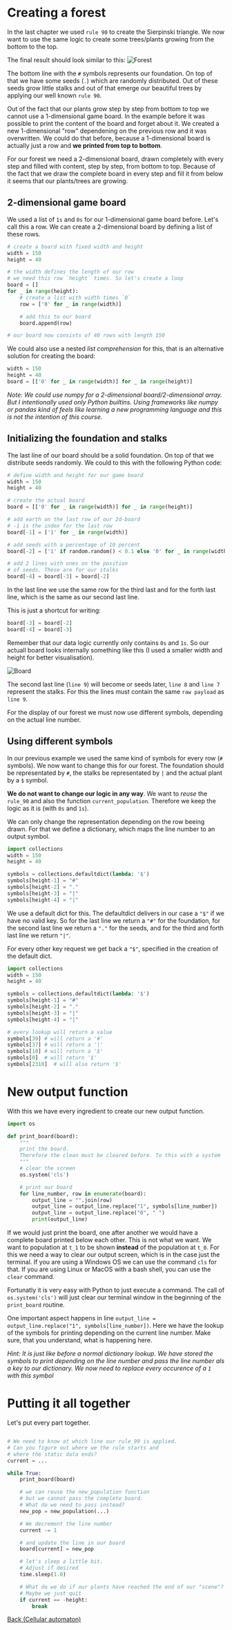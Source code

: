 # Creating a forest

In the last chapter we used `rule 90` to create the Sierpinski triangle. We now want to use the same logic to create some trees/plants growing from the bottom to the top.

The final result should look similar to this:
![Forest](ressources/forest.png "Forest")

The bottom line with the `#` symbols represents our foundation. On top of that we have some seeds (`.`) which are randomly distributed. Out of these seeds grow little stalks and out of that emerge our beautiful trees by applying our well known `rule 90`.

Out of the fact that our plants grow step by step from bottom to top we cannot use a 1-dimensional game board. In the example before it was possible to print the content of the board and forget about it. We created a new 1-dimensional "row" dependening on the previous row and it was overwritten.
 We could do that before, because a 1-dimensional board is actually just a row and **we printed from top to bottom**. 

For our forest we need a 2-dimensional board, drawn completely with every step and filled with content, step by step, from bottom to top. Because of the fact that we draw the complete board in every step and fill it from below it seems that our plants/trees are growing.

## 2-dimensional game board

We used a list of `1s` and `0s` for our 1-dimensional game board before. Let's call this a row. We can create a 2-dimensional board by defining a list of these rows. 

```python
# create a board with fixed width and height
width = 150
height = 40

# the width defines the length of our row
# we need this row `height` times. So let's create a loop
board = []
for _ in range(height):
    # create a list with width times `0`
    row = ['0' for _ in range(width)]

    # add this to our board
    board.append(row)

# our board now consists of 40 rows with length 150

```

We could also use a nested *list comprehension*  for this, that is an alternative solution for creating the board:
```python
width = 150
height = 40
board = [['0' for _ in range(width)] for _ in range(height)]
```

*Note: We could use numpy for a 2-dimensional board/2-dimensional array. But I intentionally used only Python builtins. Using frameworks like numpy or pandas kind of feels like learning a new programming language and this is not the intention of this course.*

## Initializing the foundation and stalks

The last line of our board should be a solid foundation. On top of that we distribute seeds randomly.
We could to this with the following Python code:
```python
# define width and height for our game board
width = 150
height = 40

# create the actual board
board = [['0' for _ in range(width)] for _ in range(height)]

# add earth on the last row of our 2d-board
# -1 is the index for the last row
board[-1] = ['1' for _ in range(width)]

# add seeds with a percentage of 10 percent
board[-2] = ['1' if random.random() < 0.1 else '0' for _ in range(width)]

# add 2 lines with ones on the position 
# of seeds. These are for our stalks
board[-4] = board[-3] = board[-2]
```

In the last line we use the same row for the third last and for the forth last line, which is the same as our second last line. 

This is just a shortcut for writing:
```python
board[-3] = board[-2]
board[-4] = board[-3]
```

Remember that our data logic currently only contains `0s` and `1s`. So our actuall board looks internally something like this (I used a smaller width and height for better visualisation).

![Board](ressources/board_01.png "Board with 1s and 0s")

The second last line (`line 9`) will become or seeds later, `line 8` and `line 7` represent the stalks. For this the lines must contain the same `raw payload` as `line 9`.

For the display of our forest we must now use different symbols, depending on the actual line number.

## Using different symbols
In our previous example we used the same kind of symbols for every row (`#` symbols). We now want to change this for our forest. The foundation should be representated by `#`, the stalks be representated by `|` and the actual plant by a `$` symbol. 

**We do not want to change our logic in any way**. We want to *reuse* the `rule_90` and also the function `current_population`. Therefore we keep the logic as it is (with `0s` and `1s`). 

We can only change the representation depending on the row beeing drawn. For that we define a dictionary, which maps the line number to an output symbol.

```python
import collections
width = 150
height = 40

symbols = collections.defaultdict(lambda: '$')
symbols[height-1] = "#"
symbols[height-2] = "."
symbols[height-3] = "|"
symbols[height-4] = "|"
```

We use a default dict for this. The defaultdict delivers in our case a `"$"` if we have no valid key. So for the last line we return a `"#"` for the foundation, for the second last line we return a `"."` for the seeds, and for the third and forth last line we return `"|"`. 

For every other key request we get back a `"$"`, specified in the creation of the default dict.
```python
import collections
width = 150
height = 40

symbols = collections.defaultdict(lambda: '$')
symbols[height-1] = "#"
symbols[height-2] = "."
symbols[height-3] = "|"
symbols[height-4] = "|"

# every lookup will return a value
symbols[39] # will return a '#'
symbols[37] # will return a '|'
symbols[10] # will return a '$'
symbols[0]  # will return '$'
symbols[2310]  # will also return '$'

```

# New output function

With this we have every ingredient to create our new output function. 

```python
import os

def print_board(board):
    """
    print the board.
    Therefore the clean must be cleared before. To this with a system 'cls' command
    """ 
    # clear the screen
    os.system('cls')

    # print our board
    for line_number, row in enumerate(board):
        output_line = "".join(row)
        output_line = output_line.replace("1", symbols[line_number])
        output_line = output_line.replace("0", " ")
        print(output_line)
```

If we would just print the board, one after another we would have a complete board printed below each other. This is not what we want. We want to population at `t_1` to be shown **instead** of the population at `t_0`. 
For this we need a way to clear our output screen, which is in the case just the terminal. If you are using a Windows OS we can use the command `cls` for that. If you are using Linux or MacOS with a bash shell, you can use the `clear` command. 

Fortunatly it is very easy with Python to just execute a command. The call of `os.system('cls')` will just clear our terminal window in the beginning of the `print_board` routine.

One important aspect happens in line `output_line = output_line.replace("1", symbols[line_number])`. Here we have the lookup of the symbols for printing depending on the current line number. Make sure, that you understand, what is happening here.

*Hint: It is just like before a normal dictionary lookup. We have stored the symbols to print depending on the line number and pass the line number als a key to our dictionary. We now need to replace every occurence of a `1` with this symbol*

# Putting it all together

Let's put every part together. 

```python

# We need to know at which line our rule_90 is applied.
# Can you figure out where we the rule starts and
# where the static data ends?
current = ...

while True:
    print_board(board)

    # we can reuse the new_population function
    # but we cannot pass the complete board.
    # What do we need to pass instead?
    new_pop = new_population(...)

    # We decrement the line number
    current -= 1

    # and update the line in our board
    board[current] = new_pop

    # let's sleep a little bit. 
    # Adjust if desired
    time.sleep(1.0)

    # What do we do if our plants have reached the end of our "scene"?
    # Maybe we just quit
    if current == -height:
        break
```

[Back (Cellular automaton)](./cellular_automation.md)